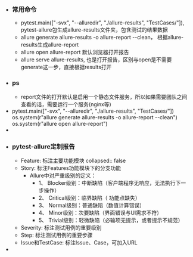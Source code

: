 - ### 常用命令
	- pytest.main(["-svx", "--alluredir", "./allure-results", "TestCases/"]), pytest-allure包生成allure-results文件夹，包含测试的结果数据
	- allure generate  allure-results -o allure-report --clean， 根据allure-results生成allure-report
	- allure open allure-report 默认浏览器打开报告
	- allure serve allure-results, 也是打开报告，区别与open是不需要generate这一步，直接根据results打开
- ### ps
	- report文件的打开默认是启用一个静态文件服务，所以如果需要团队之间查看的话，需要运行一个服务(nginx等)
- pytest.main(["-svx", "--alluredir", "./allure-results", "TestCases/"])
  os.system(r"allure generate  allure-results -o allure-report --clean")
  os.system(r"allure open allure-report")
-
- ### pytest-allure定制报告
	- Feature: 标注主要功能模块
	  collapsed:: false
	- Story: 标注Features功能模块下的分支功能
		- Allure中对严重级别的定义：
			- 1、 Blocker级别：中断缺陷（客户端程序无响应，无法执行下一步操作）
			- 2、 Critical级别：临界缺陷（ 功能点缺失）
			- 3、 Normal级别：普通缺陷（数值计算错误）
			- 4、 Minor级别：次要缺陷（界面错误与UI需求不符）
			- 5、 Trivial级别：轻微缺陷（必输项无提示，或者提示不规范）
	- Severity: 标注测试用例的重要级别
	- Step: 标注测试用例的重要步骤
	- Issue和TestCase: 标注Issue、Case，可加入URL
-